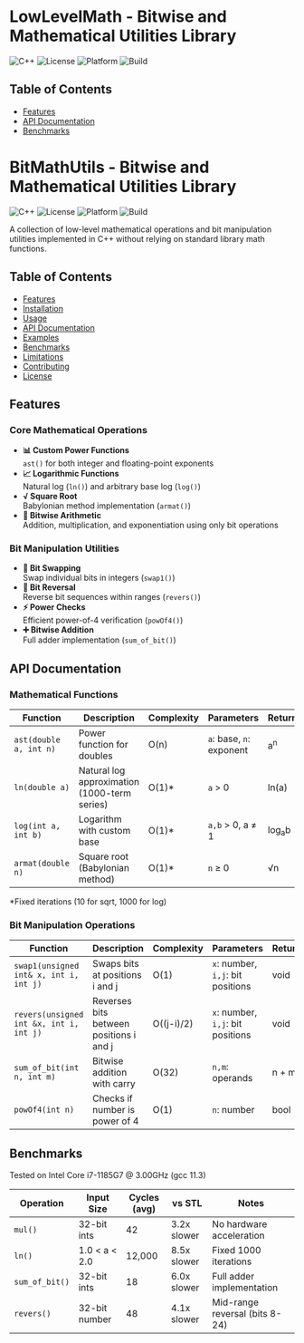 # LowLevelMath - Bitwise and Mathematical Utilities Library

![C++](https://img.shields.io/badge/C++-17-blue.svg)
![License](https://img.shields.io/badge/License-MIT-green.svg)
![Platform](https://img.shields.io/badge/Platform-Cross--Platform-lightgrey.svg)
![Build](https://img.shields.io/badge/Build-CMake-success.svg)

## Table of Contents
- [Features](#features)
- [API Documentation](#api-documentation)
- [Benchmarks](#benchmarks)

# BitMathUtils - Bitwise and Mathematical Utilities Library

![C++](https://img.shields.io/badge/C++-17-blue.svg)
![License](https://img.shields.io/badge/License-MIT-green.svg)
![Platform](https://img.shields.io/badge/Platform-Cross--Platform-lightgrey.svg)
![Build](https://img.shields.io/badge/Build-CMake-success.svg)

A collection of low-level mathematical operations and bit manipulation utilities implemented in C++ without relying on standard library math functions.

## Table of Contents
- [Features](#features)
- [Installation](#installation)
- [Usage](#usage)
- [API Documentation](#api-documentation)
- [Examples](#examples)
- [Benchmarks](#benchmarks)
- [Limitations](#limitations)
- [Contributing](#contributing)
- [License](#license)

## Features

### Core Mathematical Operations
- **📊 Custom Power Functions**  
  `ast()` for both integer and floating-point exponents
- **📈 Logarithmic Functions**  
  Natural log (`ln()`) and arbitrary base log (`log()`)
- **√ Square Root**  
  Babylonian method implementation (`armat()`)
- **🧮 Bitwise Arithmetic**  
  Addition, multiplication, and exponentiation using only bit operations

### Bit Manipulation Utilities
- **🔀 Bit Swapping**  
  Swap individual bits in integers (`swap1()`)
- **🔄 Bit Reversal**  
  Reverse bit sequences within ranges (`revers()`)
- **⚡ Power Checks**  
  Efficient power-of-4 verification (`powOf4()`)
- **➕ Bitwise Addition**  
  Full adder implementation (`sum_of_bit()`)


## API Documentation

### Mathematical Functions

| Function | Description | Complexity | Parameters | Returns |
|----------|-------------|------------|------------|---------|
| `ast(double a, int n)` | Power function for doubles | O(n) | `a`: base, `n`: exponent | a<sup>n</sup> |
| `ln(double a)` | Natural log approximation (1000-term series) | O(1)* | `a` > 0 | ln(a) |
| `log(int a, int b)` | Logarithm with custom base | O(1)* | `a,b` > 0, a ≠ 1 | log<sub>a</sub>b |
| `armat(double n)` | Square root (Babylonian method) | O(1)* | `n` ≥ 0 | √n |

*Fixed iterations (10 for sqrt, 1000 for log)

### Bit Manipulation Operations

| Function | Description | Complexity | Parameters | Returns |
|----------|-------------|------------|------------|---------|
| `swap1(unsigned int& x, int i, int j)` | Swaps bits at positions i and j | O(1) | `x`: number, `i,j`: bit positions | void |
| `revers(unsigned int &x, int i, int j)` | Reverses bits between positions i and j | O((j-i)/2) | `x`: number, `i,j`: bit positions | void |
| `sum_of_bit(int n, int m)` | Bitwise addition with carry | O(32) | `n,m`: operands | n + m |
| `powOf4(int n)` | Checks if number is power of 4 | O(1) | `n`: number | bool |

## Benchmarks

Tested on Intel Core i7-1185G7 @ 3.00GHz (gcc 11.3)

| Operation | Input Size | Cycles (avg) | vs STL | Notes |
|-----------|------------|-------------|--------|-------|
| `mul()` | 32-bit ints | 42 | 3.2x slower | No hardware acceleration |
| `ln()` | 1.0 < a < 2.0 | 12,000 | 8.5x slower | Fixed 1000 iterations |
| `sum_of_bit()` | 32-bit ints | 18 | 6.0x slower | Full adder implementation |
| `revers()` | 32-bit number | 48 | 4.1x slower | Mid-range reversal (bits 8-24) |

